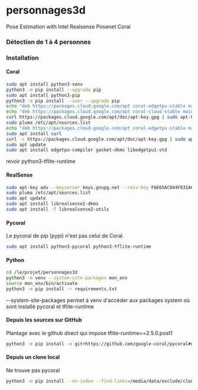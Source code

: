 # personnages3d

Pose Estimation with Intel Realsense Posenet Coral

### Détection de 1 à 4 personnes


### Installation

#### Coral
```bash
sudo apt install python3-venv
python3 -m pip install --upgrade pip
sudo apt install python3-pip
python3 -m pip install --user --upgrade pip
echo "deb https://packages.cloud.google.com/apt coral-edgetpu-stable main" | sudo tee /etc/apt/sources.list.d/coral-edgetpu.list
echo "deb https://packages.cloud.google.com/apt coral-cloud-stable main" | sudo tee /etc/apt/sources.list.d/coral-cloud.list
curl https://packages.cloud.google.com/apt/doc/apt-key.gpg | sudo apt-key add -
sudo pluma /etc/apt/sources.list
echo "deb https://packages.cloud.google.com/apt coral-edgetpu-stable main" | sudo tee /etc/apt/sources.list.d/coral-edgetpu.list
sudo apt install curl
curl -s https://packages.cloud.google.com/apt/doc/apt-key.gpg | sudo apt-key add -
sudo apt update
sudo apt install edgetpu-compiler gasket-dkms libedgetpu1-std
```
revoir
python3-tflite-runtime

#### RealSense
```bash
sudo apt-key adv --keyserver keys.gnupg.net --recv-key F6E65AC044F831AC80A06380C8B3A55A6F3EFCDE || sudo apt-key adv --keyserver hkp://keyserver.ubuntu.com:80 --recv-key F6E65AC044F831AC80A06380C8B3A55A6F3EFCDE
sudo pluma /etc/apt/sources.list
sudo apt update
sudo apt install librealsense2-dkms
sudo apt install -f librealsense2-utils
```

#### Pycoral
Le pycoral de pip (pypi) n'est pas celui de Coral.
```bash
sudo apt install python3-pycoral python3-tflite-runtime
```

#### Python
```bash
cd /le/projet/personnages3d
python3 -m venv --system-site-packages mon_env
source mon_env/bin/activate
python3 -m pip install -r requirements.txt
```
--system-site-packages permet à venv d'accéder aux packages system où sont installé pycoral et tflite-runtime

#### Depuis les sources sur GitHub

Plantage avec le github direct qui impose tflite-runtime==2.5.0.post1

```bash
python3 -m pip install -e git+https://github.com/google-coral/pycoral#egg=pycoral
```

#### Depuis un clone local
Ne trouve pas pycoral
```bash
python3 -m pip install --no-index --find-links=/media/data/exclude/clones/pycoral pycoral
```
